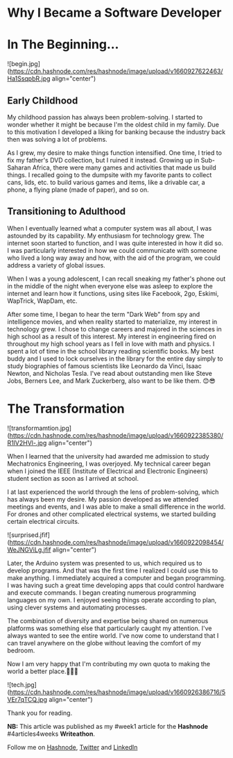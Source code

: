# Why I Became a Software Developer


# In The Beginning...

![begin.jpg](https://cdn.hashnode.com/res/hashnode/image/upload/v1660927622463/Ha1SsqpbR.jpg align="center")

## Early Childhood

My childhood passion has always been problem-solving. I started to wonder whether it might be because I'm the oldest child in my family. Due to this motivation I developed a liking for banking because the industry back then was solving a lot of problems.

As I grew, my desire to make things function intensified. One time, I tried to fix my father's DVD collection, but I ruined it instead. Growing up in Sub-Saharan Africa, there were many games and activities that made us build things. I recalled going to the dumpsite with my favorite pants to collect cans, lids, etc. to build various games and items, like a drivable car, a phone, a flying plane (made of paper), and so on.


## Transitioning to Adulthood

When I eventually learned what a computer system was all about, I was astounded by its capability. My enthusiasm for technology grew. The internet soon started to function, and I was quite interested in how it did so. I was particularly interested in how we could communicate with someone who lived a long way away and how, with the aid of the program, we could address a variety of global issues.


When I was a young adolescent, I can recall sneaking my father's phone out in the middle of the night when everyone else was asleep to explore the internet and learn how it functions, using sites like Facebook, 2go, Eskimi, WapTrick, WapDam, etc.

After some time, I began to hear the term "Dark Web" from spy and intelligence movies, and when reality started to materialize, my interest in technology grew. I chose to change careers and majored in the sciences in high school as a result of this interest. My interest in engineering fired on throughout my high school years as I fell in love with math and physics. I spent a lot of time in the school library reading scientific books. My best buddy and I used to lock ourselves in the library for the entire day simply to study biographies of famous scientists like Leonardo da Vinci, Isaac Newton, and Nicholas Tesla. I've read about outstanding men like Steve Jobs, Berners Lee, and Mark Zuckerberg, also want to be like them. 😊😎

# The Transformation

![transformamtion.jpg](https://cdn.hashnode.com/res/hashnode/image/upload/v1660922385380/R1lV2HVl-.jpg align="center")

When I learned that the university had awarded me admission to study Mechatronics Engineering, I was overjoyed. My technical career began when I joined the IEEE (Institute of Electrical and Electronic Engineers) student section as soon as I arrived at school. 

I at last experienced the world through the lens of problem-solving, which has always been my desire. My passion developed as we attended meetings and events, and I was able to make a small difference in the world. For drones and other complicated electrical systems, we started building certain electrical circuits. 

![surprised.jfif](https://cdn.hashnode.com/res/hashnode/image/upload/v1660922098454/WeJNGViLg.jfif align="center")

Later, the Arduino system was presented to us, which required us to develop programs. And that was the first time I realized I could use this to make anything. I immediately acquired a computer and began programming. I was having such a great time developing apps that could control hardware and execute commands. I began creating numerous programming languages on my own. I enjoyed seeing things operate according to plan, using clever systems and automating processes.

The combination of diversity and expertise being shared on numerous platforms was something else that particularly caught my attention. I've always wanted to see the entire world. I've now come to understand that I can travel anywhere on the globe without leaving the comfort of my bedroom.

Now I am very happy that I'm contributing my own quota to making the world a better place.🚀🚀🚀



![tech.jpg](https://cdn.hashnode.com/res/hashnode/image/upload/v1660926386716/5VEr7qTCQ.jpg align="center")


Thank you for reading. 

**NB:** This article was published as my #week1 article for the **Hashnode** #4articles4weeks **Writeathon**.

Follow me on [Hashnode](https://codedaddy.hashnode.dev), [Twitter](https://twitter.com/nwokporo_ebuka) and [LinkedIn](https://www.linkedin.com/in/chukwuebuka-nwokporo-018a98175/)



